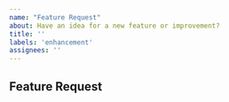 ```yaml
---
name: "Feature Request"
about: Have an idea for a new feature or improvement?
title: ''
labels: 'enhancement'
assignees: ''
---
```


<!--
Thanks for taking the time to submit this feature request. Please provide us with a detailed description of the potential improvement.
-->

## Feature Request

<!-- Replace this comment block with a description of the potential improvement. -->